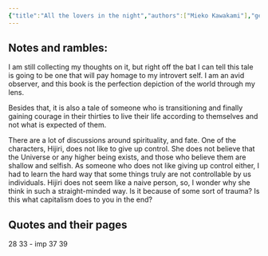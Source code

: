 ```yaml
---
{"title":"All the lovers in the night","authors":["Mieko Kawakami"],"genre":"slice of life","created":"2025-04-22T01:00:17","updated":"2025-04-22","tags":["notes"],"dg-publish":true,"dg-note-icon":"caterpillar","dg-path":"Reading/Notes and Highlights/Books/All the lovers in the night.md","permalink":"/reading/notes-and-highlights/books/all-the-lovers-in-the-night/","dgPassFrontmatter":true,"noteIcon":"caterpillar"}
---
```


## Notes and rambles:
I am still collecting my thoughts on it, but right off the bat I can tell this tale is going to be one that will pay homage to my introvert self. I am an avid observer, and this book is the perfection depiction of the world through my lens.

Besides that, it is also a tale of someone who is transitioning and finally gaining courage in their thirties to live their life according to themselves and not what is expected of them.

There are a lot of discussions around spirituality, and fate. One of the characters, Hijiri, does not like to give up control. She does not believe that the Universe or any higher being exists, and those who believe them are shallow and selfish. As someone who does not like giving up control either, I had to learn the hard way that some things truly are not controllable by us individuals. Hijiri does not seem like a naive person, so, I wonder why she think in such a straight-minded way. Is it because of some sort of trauma? Is this what capitalism does to you in the end?

## Quotes and their pages
28
33 - imp
37
39
